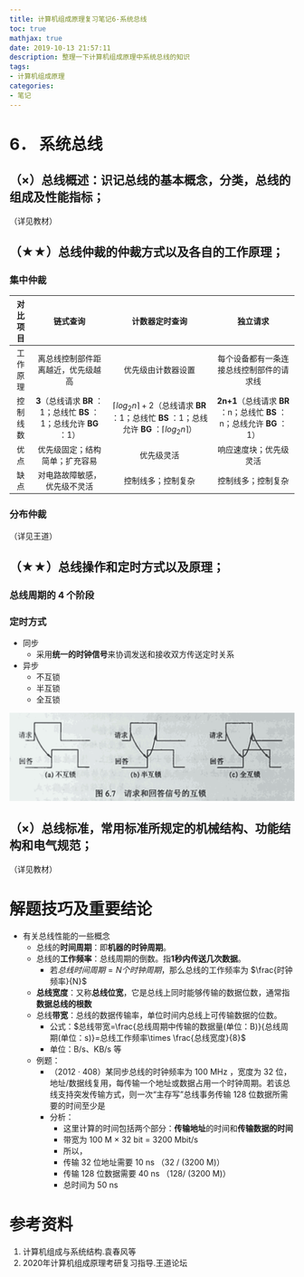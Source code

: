 ```yaml
---
title: 计算机组成原理复习笔记6-系统总线
toc: true
mathjax: true
date: 2019-10-13 21:57:11
description: 整理一下计算机组成原理中系统总线的知识
tags: 
- 计算机组成原理
categories: 
- 笔记
---
```


# 6． 系统总线
## （×）总线概述：识记总线的基本概念，分类，总线的组成及性能指标；

（详见教材）

## （★★）总线仲裁的仲裁方式以及各自的工作原理；

### 集中仲裁

| 对比项目 |                           链式查询                           |                        计数器定时查询                        |                           独立请求                           |
| :------: | :----------------------------------------------------------: | :----------------------------------------------------------: | :----------------------------------------------------------: |
| 工作原理 |              离总线控制部件距离越近，优先级越高              |                      优先级由计数器设置                      |           每个设备都有一条连接总线控制部件的请求线           |
| 控制线数 | **3**（总线请求 **BR** ：1；总线忙 **BS** ：1；总线允许 **BG** ：1） | $\lceil log_2n\rceil+2$（总线请求 **BR** ：1；总线忙 **BS** ：1；总线允许 **BG** ：$\lceil log_2n\rceil$） | **2n+1**（总线请求 **BR** ：n；总线忙 **BS** ：n；总线允许 **BG** ：1） |
|   优点   |                优先级固定；结构简单；扩充容易                |                          优先级灵活                          |                    响应速度块；优先级灵活                    |
|   缺点   |                 对电路故障敏感，优先级不灵活                 |                      控制线多；控制复杂                      |                      控制线多；控制复杂                      |

### 分布仲裁

（详见王道）

##  （★★）总线操作和定时方式以及原理；

### 总线周期的 4 个阶段

### 定时方式

* 同步
  * 采用**统一的时钟信号**来协调发送和接收双方传送定时关系
* 异步
  * 不互锁
  * 半互锁
  * 全互锁

![异步请求回答信号的互锁](https://raw.githubusercontent.com/CosmosNing/MyPicGo/master/images/2019/10/13/Bus-Timing.png?raw=true)

## （×）总线标准，常用标准所规定的机械结构、功能结构和电气规范；

（详见教材）

# 解题技巧及重要结论

* 有关总线性能的一些概念
  * 总线的**时间周期**：即**机器的时钟周期**。
  * 总线的**工作频率**：总线周期的倒数。指**1秒内传送几次数据**。
      * 若$总线时间周期=N个时钟周期$，那么总线的工作频率为 $\frac{时钟频率}{N}$
  * **总线宽度**：又称**总线位宽**，它是总线上同时能够传输的数据位数，通常指**数据总线的根数**
  * 总线**带宽**：总线的数据传输率，单位时间内总线上可传输数据的位数。
    * 公式：$总线带宽=\frac{总线周期中传输的数据量(单位：B)}{总线周期(单位：s)}=总线工作频率\times \frac{总线宽度}{8}$
    * 单位：B/s、KB/s 等
  * 例题：
      * （2012 · 408）某同步总线的时钟频率为 100 MHz ，宽度为 32 位，地址/数据线复用，每传输一个地址或数据占用一个时钟周期。若该总线支持突发传输方式，则一次“主存写”总线事务传输 128 位数据所需要的时间至少是
      * 分析：
          * 这里计算的时间包括两个部分：**传输地址**的时间和**传输数据的时间**
          * 带宽为 100 M × 32 bit = 3200 Mbit/s
          * 所以，
          * 传输 32 位地址需要 10 ns （32 / (3200 M)）
          * 传输 128 位数据需要 40 ns （128/ (3200 M)）
          * 总时间为 50 ns

# 参考资料

1. 计算机组成与系统结构.袁春风等
2. 2020年计算机组成原理考研复习指导.王道论坛